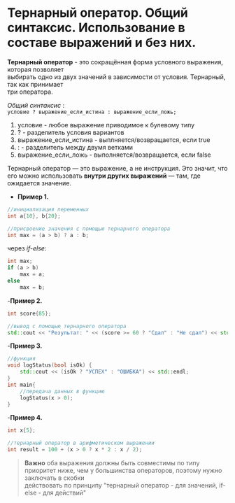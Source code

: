 # Тернарный оператор. Общий синтаксис. Использование в составе выражений и без них.

__Тернарный оператор__ - это сокращённая форма условного выражения, которая позволяет  
выбирать одно из двух значений в зависимости от условия. Тернарный, так как принимает  
три оператора.


_Общий синтаксис_ :  
`условие ? выражение_если_истина : выражение_если_ложь;`  
1. условие - любое выражение приводимое к булевому типу  
2. ? - разделитель условия вариантов  
3. выражение_если_истина - выплняется/возвращается, если true  
4. : - разделитель между двумя ветками  
5. выражение_если_ложь - выполняется/возвращается, если false  

Тернарный оператор — это выражение, а не инструкция. Это значит, что его можно использовать   __внутри других выражений__ — там, где ожидается значение.  

- __Пример 1.__   
```C++
//инициализация переменных
int a{10}, b{20};

//присвоение значения с помощью тернарного оператора
int max = (a > b) ? a : b;
```
через _if-else_:  
```C++
int max;
if (a > b)
    max = a;
else
    max = b;
```

-__Пример 2.__  
```C++
int score{85};

//вывод с помощью тернарного оператора
std::cout << "Результат: " << (score >= 60 ? "Сдал" : "Не сдал") << std::endl;
```

-__Пример 3.__  
```C++
//функция 
void logStatus(bool isOk) {
    std::cout << (isOk ? "УСПЕХ" : "ОШИБКА") << std::endl;
}
int main{
    //передача данных в функцию
    logStatus(x > 0);
}
```  

-__Пример 4.__  
```C++
int x{5};

//тернарный оператор в арифметическом выражении
int result = 100 + (x > 0 ? x * 2 : x / 2);
```

> **Важно** 
> оба выражения должны быть совместимы по типу  
> приоритет ниже, чем у большинства операторов, поэтому нужно заключать в скобки    
> действовать по принципу "тернарный оператор - для значений, if-else - для действий"  

